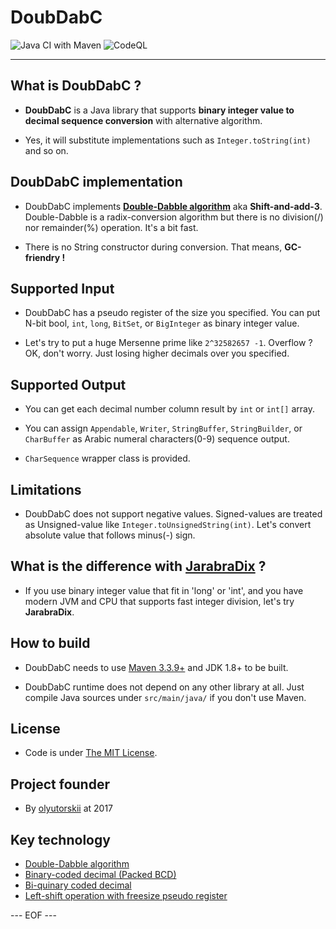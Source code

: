 # DoubDabC #

![Java CI with Maven](https://github.com/olyutorskii/DoubDabC/workflows/Java%20CI%20with%20Maven/badge.svg)
![CodeQL](https://github.com/olyutorskii/DoubDabC/workflows/CodeQL/badge.svg)

-----------------------------------------------------------------------

## What is DoubDabC ? ##

* **DoubDabC** is a Java library
that supports **binary integer value to decimal sequence conversion**
with alternative algorithm.

* Yes, it will substitute implementations such as
`Integer.toString(int)` and so on.


## DoubDabC implementation ##

* DoubDabC implements **[Double-Dabble algorithm][DDA]**
aka **Shift-and-add-3**.
Double-Dabble is a radix-conversion algorithm
but there is no division\(/\) nor remainder\(%\) operation.
It's a bit fast.

* There is no String constructor during conversion.
That means, **GC-friendry !**


## Supported Input ##

* DoubDabC has a pseudo register of the size you specified.
You can put N-bit bool, `int`, `long`, `BitSet`, or `BigInteger`
as binary integer value.

* Let's try to put a huge Mersenne prime like `2^32582657 -1`.
Overflow ? OK, don't worry.
Just losing higher decimals over you specified.


## Supported Output ##

* You can get each decimal number column result by `int` or `int[]` array.

* You can assign
`Appendable`, `Writer`, `StringBuffer`, `StringBuilder`, or `CharBuffer`
as Arabic numeral characters\(0-9\) sequence output.

* `CharSequence` wrapper class is provided.


## Limitations ##

* DoubDabC does not support negative values.
Signed-values are treated as Unsigned-value
like `Integer.toUnsignedString(int)`.
Let's convert absolute value that follows minus\(-\) sign.


## What is the difference with [**JarabraDix**][JDX] ? ##

* If you use binary integer value that fit in 'long' or 'int',
and you have modern JVM and CPU that supports fast integer division,
let's try **JarabraDix**.


## How to build ##

* DoubDabC needs to use [Maven 3.3.9+](https://maven.apache.org/)
and JDK 1.8+ to be built.

* DoubDabC runtime does not depend on any other library at all.
Just compile Java sources under `src/main/java/` if you don't use Maven.


## License ##

* Code is under [The MIT License][MIT].


## Project founder ##

* By [olyutorskii](https://github.com/olyutorskii) at 2017


## Key technology ##

- [Double-Dabble algorithm][DDA]
- [Binary-coded decimal (Packed BCD)][PBCD]
- [Bi-quinary coded decimal][BQCD]
- [Left-shift operation with freesize pseudo register][LSFT]


[DDA]: https://en.wikipedia.org/wiki/Double_dabble "Double-Dabble algorithm"
[PBCD]: https://en.wikipedia.org/wiki/Binary-coded_decimal#Packed_BCD "Packed Binary coded decimal"
[BQCD]: https://en.wikipedia.org/wiki/Bi-quinary_coded_decimal "Bi-quinary coded decimal"
[LSFT]: https://en.wikipedia.org/wiki/Bitwise_operation#Bit_shifts "Left shift"
[JDX]: https://github.com/olyutorskii/JarabraDix
[MIT]: https://opensource.org/licenses/MIT


--- EOF ---
